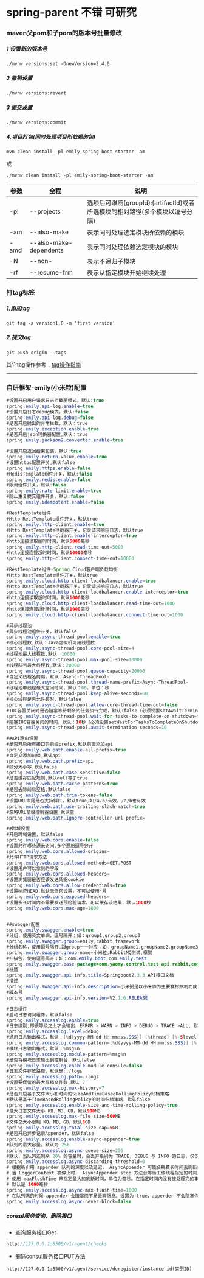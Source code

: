 # spring-parent  不错 可研究
### maven父pom和子pom的版本号批量修改

##### 1 设置新的版本号

```
./mvnw versions:set -DnewVersion=2.4.0
```

##### 2 撤销设置

```
./mvnw versions:revert
```

##### 3 提交设置

```
./mvnw versions:commit
```
##### 4.项目打包(同时处理项目所依赖的包)

```
mvn clean install -pl emily-spring-boot-starter -am
```
或
```
./mvnw clean install -pl emily-spring-boot-starter -am
```



| 参数 | 全程                   | 说明                                                         |
| ---- | ---------------------- | ------------------------------------------------------------ |
| -pl  | --projects             | 选项后可跟随{groupId}:{artifactId}或者所选模块的相对路径(多个模块以逗号分隔) |
| -am  | --also-make            | 表示同时处理选定模块所依赖的模块                             |
| -amd | --also-make-dependents | 表示同时处理依赖选定模块的模块                               |
| -N   | --non-                 | 表示不递归子模块                                             |
| -rf  | --resume-frm           | 表示从指定模块开始继续处理                                   |

### 打tag标签

##### 1.添加tag

```
git tag -a version1.0 -m 'first version'
```

##### 2.提交tag

```
git push origin --tags
```

其它tag操作参考：[tag操作指南](https://blog.csdn.net/yaomingyang/article/details/78839295?ops_request_misc=%7B%22request%5Fid%22%3A%22158685673019724835840750%22%2C%22scm%22%3A%2220140713.130056874..%22%7D&request_id=158685673019724835840750&biz_id=0&utm_source=distribute.pc_search_result.none-task-blog-blog_SOOPENSEARCH-1)

------
### 自研框架-emily(小米粒)配置
```java
#设置开启用户请求日志拦截器模式，默认:true
spring.emily.api-log.enable=true
#设置开启日志debug模式，默认:false
spring.emily.api-log.debug=false
#是否开启抛出的异常拦截，默认：true
spring.emily.exception.enable=true
#是否开启json转换器配置,默认：true
spring.emily.jackson2.converter.enable=true

#设置开启返回结果包装，默认:true
spring.emily.return-value.enable=true
#设置https配置开关,默认false
spring.emily.https.enable=false
#RedisTemplate组件开关，默认:false
spring.emily.redis.enable=false
#限流组件开关，默认:false
spring.emily.rate-limit.enable=true
#防止重复提交组件开关，默认:false
spring.emily.idempotent.enable=false

#RestTemplate组件
#Http RestTemplate组件开关，默认true
spring.emily.http-client.enable=true
#Http RestTemplate拦截器开关，记录请求响应日志，默认true
spring.emily.http-client.enable-interceptor=true
#http连接读取超时时间，默认5000毫秒
spring.emily.http-client.read-time-out=5000
#http连接连接超时时间，默认10000毫秒
spring.emily.http-client.connect-time-out=10000

#RestTemplate组件-Spring Cloud客户端负载均衡
#Http RestTemplate组件开关，默认true
spring.emily.cloud.http-client-loadbalancer.enable=true
#Http RestTemplate拦截器开关，记录请求响应日志，默认true
spring.emily.cloud.http-client-loadbalancer.enable-interceptor=true
#http连接读取超时时间，默认1000毫秒
spring.emily.cloud.http-client-loadbalancer.read-time-out=1000
#http连接连接超时时间，默认1000毫秒
spring.emily.cloud.http-client-loadbalancer.connect-time-out=1000

#异步线程池
#异步线程池组件开关，默认false
spring.emily.async-thread-pool.enable=true
#核心线程数,默认：Java虚拟机可用线程数
spring.emily.async-thread-pool.core-pool-size=4
#线程池最大线程数,默认：10000
spring.emily.async-thread-pool.max-pool-size=10000
#线程队列最大线程数,默认：20000
spring.emily.async-thread-pool.queue-capacity=20000
#自定义线程名前缀，默认：Async-ThreadPool-
spring.emily.async-thread-pool.thread-name-prefix=Async-ThreadPool-
#线程池中线程最大空闲时间，默认：60，单位：秒
spring.emily.async-thread-pool.keep-alive-seconds=60
#核心线程是否允许超时，默认false
spring.emily.async-thread-pool.allow-core-thread-time-out=false
#IOC容器关闭时是否阻塞等待剩余的任务执行完成，默认:false（必须设置setAwaitTerminationSeconds）
spring.emily.async-thread-pool.wait-for-tasks-to-complete-on-shutdown=false
#阻塞IOC容器关闭的时间，默认：10秒（必须设置setWaitForTasksToCompleteOnShutdown）
spring.emily.async-thread-pool.await-termination-seconds=10

##API路由设置
#是否开启所有接口的前缀prefix,默认前面添加api
spring.emily.web.path.enable-all-prefix=true
#自定义添加前缀,默认api
spring.emily.web.path.prefix=api
#区分大小写,默认false
spring.emily.web.path.case-sensitive=false
#是否缓存匹配规则,默认null等于true
spring.emily.web.path.cache-patterns=true
#是否去除前后空格,默认false
spring.emily.web.path.trim-tokens=false
#设置URL末尾是否支持斜杠，默认true,如/a/b/有效，/a/b也有效
spring.emily.web.path.use-trailing-slash-match=true
#忽略URL前缀控制器设置,默认空
spring.emily.web.path.ignore-controller-url-prefix=

##跨域设置
#开启跨域设置，默认false
spring.emily.web.cors.enable=false
#设置允许哪些源来访问,多个源用逗号分开
spring.emily.web.cors.allowed-origins=
#允许HTTP请求方法
spring.emily.web.cors.allowed-methods=GET,POST
#设置用户可以拿到的字段
spring.emily.web.cors.allowed-headers=
#设置浏览器是否应该发送凭据cookie
spring.emily.web.cors.allow-credentials=true
#设置响应HEAD,默认无任何设置，不可以使用*号
spring.emily.web.cors.exposed-headers=
#设置多长时间内不需要发送预检验请求，可以缓存该结果，默认1800秒
spring.emily.web.cors.max-age=1800


##swagger配置
spring.emily.swagger.enable=true
#分组，使用英文单词，逗号隔开；如：group1,group2,group3
spring.emily.swagger.group=emily,rabbit,framework
#分组名称，使用逗号隔开,跟group一一对应；如：groupName1,groupName2,groupName3
spring.emily.swagger.group-name=小米粒,RabbitMQ测试,框架
#扫描包，使用逗号隔开；如：com.emily.boot,com.emily.test
spring.emily.swagger.base-package=com.yaomy.control.test.api.rabbit,com.yaomy.control.test.api.emily,com.emily.boot
#标题
spring.emily.swagger.api-info.title=Springboot2.3.3 API接口文档
#描述
spring.emily.swagger.api-info.description=小米粥是以小米作为主要食材熬制而成的一种独具特色的北方粥点，口味清淡，清香味，具有简单易制，健胃消食的特点。煮粥时一定要先烧开水然后放入洗净后的小米，先煮沸，然后用文火熬，汤粘稠后即可关火。
#版本号
spring.emily.swagger.api-info.version=V2.1.6.RELEASE

#日志组件
#启动日志访问组件，默认false
spring.emily.accesslog.enable=true
#日志级别,即该等级之上才会输出，ERROR > WARN > INFO > DEBUG > TRACE >ALL, 默认：DEBUG
spring.emily.accesslog.level=debug
#通用日志输出格式，默认：[%d{yyyy-MM-dd HH:mm:ss.SSS}] [%thread] [%-5level] [%-36.36logger{36}:%-4.4line] : %msg%n
spring.emily.accesslog.common-pattern=[%d{yyyy-MM-dd HH:mm:ss.SSS}] [%thread] [%-5level] [%-36.36logger{36}:%-4.4line] : %msg%n
#模块日志输出格式，默认：%msg%n
spring.emily.accesslog.module-pattern=%msg%n
#是否将模块日志输出到控制台，默认false
spring.emily.accesslog.enable-module-consule=false
#日志文件存放路径，默认是:./logs
spring.emily.accesslog.path=./logs
#设置要保留的最大存档文件数,默认 7
spring.emily.accesslog.max-history=7
#是否开启基于文件大小和时间的SizeAndTimeBasedRollingPolicy归档策略
#默认是基于TimeBasedRollingPolicy的时间归档策略，默认false
spring.emily.accesslog.enable-size-and-time-rolling-policy=true
#最大日志文件大小 KB、MB、GB，默认500MB
spring.emily.accesslog.max-file-size=500MB
#文件总大小限制 KB、MB、GB，默认5GB
spring.emily.accesslog.total-size-cap=5GB
#是否开启异步记录Appender，默认false
spring.emily.accesslog.enable-async-appender=true
#队列的最大容量，默认为 256
spring.emily.accesslog.async-queue-size=256
#默认，当队列还剩余 20% 的容量时，会丢弃级别为 TRACE, DEBUG 与 INFO 的日志，仅仅只保留 WARN 与 ERROR 级别的日志。想要保留所有的事件，可以设置为 0
spring.emily.accesslog.async-discarding-threshold=0
# 根据所引用 appender 队列的深度以及延迟， AsyncAppender 可能会耗费长时间去刷新队列。
# 当 LoggerContext 被停止时， AsyncAppender stop 方法会等待工作线程指定的时间来完成。
# 使用 maxFlushTime 来指定最大的刷新时间，单位为毫秒。在指定时间内没有被处理完的事件将会被丢弃。这个属性的值的含义与 Thread.join(long)) 相同
# 默认是 1000毫秒
spring.emily.accesslog.async-max-flush-time=1000
# 在队列满的时候 appender 会阻塞而不是丢弃信息。设置为 true，appender 不会阻塞你的应用而会将消息丢弃，默认为 false
spring.emily.accesslog.async-never-block=false


```

##### consul服务查询、删除接口

- 查询服务接口Get

```java
http://127.0.0.1:8500/v1/agent/checks
```

- 删除consul服务接口PUT方法

```
http://127.0.0.1:8500/v1/agent/service/deregister/instance-id(实例ID)
```


